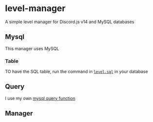 # level-manager
 A simple level manager for Discord.js v14 and MySQL databases

## Mysql
This manager uses MySQL

### Table
TO have the SQL table, run the command in [`level.sql`](./level.sql) in your database

## Query
I use my own [mysql query function](https://github.com/Greensky-gs/mysql-query)

## Manager